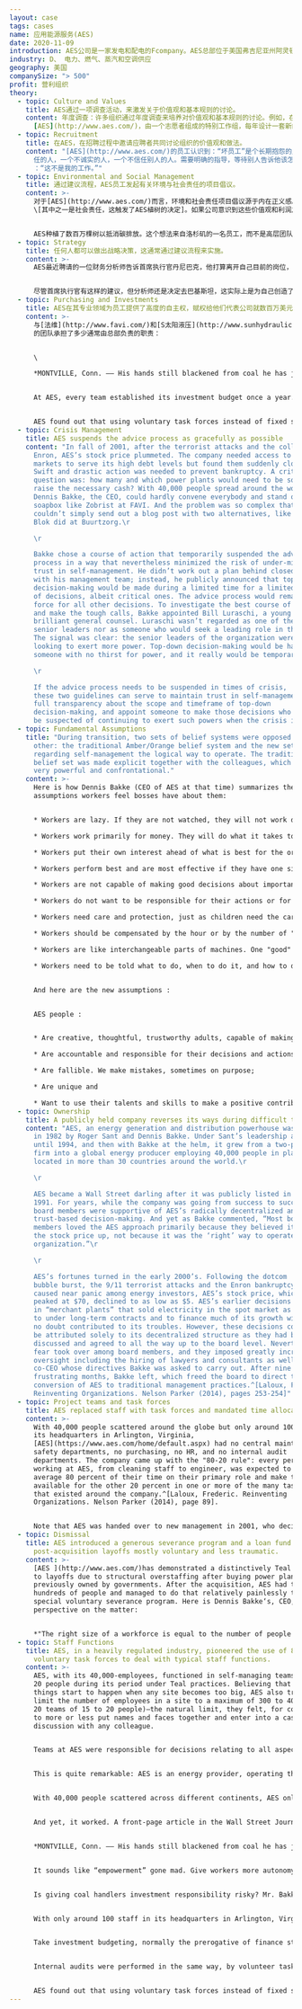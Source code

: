 ```yaml
---
layout: case
tags: cases
name: 应用能源服务(AES)
date: 2020-11-09
introduction: AES公司是一家发电和配电的Fcompany。AES总部位于美国弗吉尼亚州阿灵顿。https://en.wikipedia.org/wiki/AES_Corporation
industry: D、 电力、燃气、蒸汽和空调供应
geography: 美国
companySize: "> 500"
profit: 营利组织
theory:
  - topic: Culture and Values
    title: AES通过一项调查活动，来激发关于价值观和基本规则的讨论。
    content: 年度调查：许多组织通过年度调查来培养对价值观和基本规则的讨论。例如，在[](http://www.aes.com/)
      [AES](http://www.aes.com/)，由一个志愿者组成的特别工作组，每年设计一套新的问卷调查，并发送给整个组织。每个单元团队都有义务——这是基本规则之一——以自己认为最佳的任何形式，认讨论这些调查结果。
  - topic: Recruitment
    title: 在AES，在招聘过程中邀请应聘者共同讨论组织的价值观和做法。
    content: "[AES](http://www.aes.com/)的员工认识到：“坏员工”是个长期抱怨的人，一个不快乐的人，一个责备别人的人，一个不负责\
      任的人，一个不诚实的人，一个不信任别人的人。需要明确的指导，等待别人告诉他该怎么做，就是个差劲的员工。个不灵活的人，就是个差劲的员工。他们经常会说\
      ：“这不是我的工作。”"
  - topic: Environmental and Social Management
    title: 通过建议流程，AES员工发起有关环境与社会责任的项目倡议。
    content: >-
      对于[AES](http://www.aes.com/)而言，环境和社会责任项目倡议源于内在正义感。以下是AES在向公众发行股票时，向美国证券交易委员会（SEC）提交的一份公开文件中的表述：“AES的一个重要因素是对四大‘共享’价值观的承诺^
      \[其中之一是社会责任，这触发了AES植树的决定]。如果公司意识到这些价值观和利润之间存在冲突，将努力坚持自己的价值观，即使这样做可能会导致利润减少或失去机会。此外，公司寻求坚持这些价值观，并不是为了取得经济成功，而是因为坚持本身，就是一个值得追求的目标。”


      AES种植了数百万棵树以抵消碳排放。这个想法来自洛杉矶的一名员工，而不是高层团队。起初没有预算。她通过建议流程，为AES需要投入到植树上的资金找到了赞助。^\[Source: Laloux, Frederic. Reinventing Organizations. Nelson Parker (2014), pages 160-172]
  - topic: Strategy
    title: 任何人都可以做出战略决策，这通常通过建议流程来实施。
    content: >-
      AES最近聘请的一位财务分析师告诉首席执行官丹尼巴克，他打算离开自己目前的岗位，回到自己的祖国巴基斯坦，代表AES研究那里的发电领域的机会。巴克对此表示怀疑，他说，尽管几年前美国国务院鼓励我们向巴基斯坦扩展业务，但由于担心那里腐败严重，我们拒绝了这个建议。


      尽管首席执行官有这样的建议，但分析师还是决定去巴基斯坦，这实际上是为自己创造了一个新的职位。他成了业务开发人员，并保留以前的工资。六个月后，他邀请巴克到巴基斯坦会见总理。两年半后，一座耗资7亿美元的发电厂开始运转。^\[ Laloux, Frederic (2014-02-09). Reinventing Organizations: A Guide to Creating Organizations Inspired by the Next Stage of Human Consciousness (Kindle Locations 2245-2254). Nelson Parker. Kindle Edition.]
  - topic: Purchasing and Investments
    title: AES在其专业领域为员工提供了高度的自主权，赋权给他们代表公司就数百万美元的工厂投资出去谈判。跨学科志愿工作队由总部少数具有相关专业知识的人员共同支撑，负责进行预算规划和审计。
    content: >-
      与[法维](http://www.favi.com/)和[S太阳液压](http://www.sunhydraulics/)类似，[AES](http://www.ase.com/)的基层团队，负责进行与日常运营所有方面相关的决策，包括投资相关预算、招聘、培训、评估、薪酬、资本支出和采购，以及长期战略和慈善捐赠。[AES公司](http://www.ase.com/)是一家能源供应商，经营火力和水力发电厂以及电网。这种设备对许多人和企业的生活至关重要。《华尔街日报》的记者亚历克斯•马克尔斯撰写的头版文章，用一个故事说明了[AES](http://www.ase.com/)
      的团队承担了多少通常由总部负责的职责：


      \

      *MONTVILLE, Conn. –– His hands still blackened from coal he has just unloaded from a barge, Jeff Hatch picks up the phone and calls his favorite broker. “What kind of rate can you give me for $10 million at 30 days?” he asks the agent, who handles Treasury bills. “Only 6.09? But I just got a 6.13 quote from Chase.” In another room, Joe Oddo is working on J.P. Morgan & Co. “6.15 at 30 days?” confirms Mr. Oddo, a maintenance technician at AES Corp.’s power plant here. “I’ll get right back to you.” Members of an ad-hoc team that manages a $33 million plant investment fund, Messrs. Oddo and Hatch quickly confer with their associates, then close the deal. … It sounds like “empowerment” gone mad. Give workers more autonomy in their area of expertise? Sure. Open the books to employee purview? Perhaps. But what good could possibly come from handing corporate finance duties to workers whose collective borrowing experience totals a mortgage, two car loans, and some paid-off credit-card debt? Plenty of good, says AES. … “The more you increase individual responsibility, the better the chances for incremental improvements in operations,” argues Dennis W. Bakke, the company’s chief executive and one of its founders. … “And more importantly” he says “it makes work a lot more fun.” Is giving coal handlers investment responsibility risky? Mr. Bakke thinks not. He notes that the volunteer team in Montville does have a financial adviser, and they work within a narrow range of investment choices. They aren’t exactly buying derivatives. What the CEO likes about the arrangement is that “they’re changed people by this experience. They’ve learned so much about the total aspect of the business, they’ll never be the same.”* ^\[Alex Markels, "Blank Check," The Wall Street Journal, April 9, 1998)]


      At AES, every team established its investment budget once a year. Budgets would be added up at the plant level, sometimes running as high as $300 million in a year. When teams were satisfied with the consolidated budget for the plant, it was reviewed, together with those from all other plants, by a budget task force that would suggest possible changes and improvements (but didn’t have power to enforce changes). That task force was staffed with a few people from headquarters with relevant expertise, but predominantly with people from local units with all sorts of backgrounds - a security guard could sit next to a technician and an engineer. Internal audits were performed in the same way, by volunteer task forces: each plant would be audited by colleagues from other plants.


      AES found out that using voluntary task forces instead of fixed staff functions has multiple benefits. Employees find avenues to express talents and gifts that their primary role might not call for. They develop a true sense of ownership and responsibility when they see they have real power to shape their company. Founder Dennis Bakke insists on another point: these task forces are formidable learning institutions. At any point in time, thousands of people would be involved in task forces, picking up technical and leadership skills from more experienced colleagues. It’s a modern-day form of apprenticeship, scaled to a massive level. No classroom training could ever provide the amount of learning that was taking place day in and day out in the voluntary task forces.^\[Laloux, Frederic. Reinventing Organizations. Nelson Parker (2014), page 88 and following]
  - topic: Crisis Management
    title: AES suspends the advice process as gracefully as possible
    content: "In fall of 2001, after the terrorist attacks and the collapse of
      Enron, AES’s stock price plummeted. The company needed access to capital
      markets to serve its high debt levels but found them suddenly closed.
      Swift and drastic action was needed to prevent bankruptcy. A critical
      question was: how many and which power plants would need to be sold off to
      raise the necessary cash? With 40,000 people spread around the world,
      Dennis Bakke, the CEO, could hardly convene everybody and stand on a
      soapbox like Zobrist at FAVI. And the problem was so complex that he
      couldn’t simply send out a blog post with two alternatives, like Jos de
      Blok did at Buurtzorg.\r

      \r

      Bakke chose a course of action that temporarily suspended the advice
      process in a way that nevertheless minimized the risk of under-mining
      trust in self-management. He didn’t work out a plan behind closed doors
      with his management team; instead, he publicly announced that top-down
      decision-making would be made during a limited time for a limited number
      of decisions, albeit critical ones. The advice process would remain in
      force for all other decisions. To investigate the best course of action
      and make the tough calls, Bakke appointed Bill Luraschi, a young and
      brilliant general counsel. Luraschi wasn’t regarded as one of the most
      senior leaders nor as someone who would seek a leading role in the future.
      The signal was clear: the senior leaders of the organization were not
      looking to exert more power. Top-down decision-making would be handled by
      someone with no thirst for power, and it really would be temporary.\r

      \r

      If the advice process needs to be suspended in times of crisis,
      these two guidelines can serve to maintain trust in self-management: give
      full transparency about the scope and timeframe of top-down
      decision-making, and appoint someone to make those decisions who will not
      be suspected of continuing to exert such powers when the crisis is over. "
  - topic: Fundamental Assumptions
    title: "During transition, two sets of belief systems were opposed to each
      other: the traditional Amber/Orange belief system and the new set,
      regarding self-management the logical way to operate. The traditional
      belief set was made explicit together with the colleagues, which made it
      very powerful and confrontational."
    content: >-
      Here is how Dennis Bakke (CEO of AES at that time) summarizes the
      assumptions workers feel bosses have about them:


      * Workers are lazy. If they are not watched, they will not work diligently.

      * Workers work primarily for money. They will do what it takes to make as much money as possible.

      * Workers put their own interest ahead of what is best for the organization. They are selfish.

      * Workers perform best and are most effective if they have one simple repeatable task to accomplish.

      * Workers are not capable of making good decisions about important matters that affect the economic performance of the company. Bosses are good at making decisions.

      * Workers do not want to be responsible for their actions or for decisions that affect the performance of the organization.

      * Workers need care and protection, just as children need the care of their parents.

      * Workers should be compensated by the hour or by the number of "pieces" produced. Bosses should be paid a salary and possibly receive bonuses and stock.

      * Workers are like interchangeable parts of machines. One "good" worker is pretty much the same as another "good" worker.

      * Workers need to be told what to do, when to do it, and how to do it. Bosses need to hold them accountable.


      And here are the new assumptions :


      AES people :


      * Are creative, thoughtful, trustworthy adults, capable of making important decisions;

      * Are accountable and responsible for their decisions and actions;

      * Are fallible. We make mistakes, sometimes on purpose;

      * Are unique and

      * Want to use their talents and skills to make a positive contribution to the organization and the world.
  - topic: Ownership
    title: A publicly held company reverses its ways during difficult times.
    content: "AES, an energy generation and distribution powerhouse was co-founded
      in 1982 by Roger Sant and Dennis Bakke. Under Sant’s leadership as CEO
      until 1994, and then with Bakke at the helm, it grew from a two-person
      firm into a global energy producer employing 40,000 people in plants
      located in more than 30 countries around the world.\r

      \r

      AES became a Wall Street darling after it was publicly listed in
      1991. For years, while the company was going from success to success, the
      board members were supportive of AES’s radically decentralized and
      trust-based decision-making. And yet as Bakke commented, “Most board
      members loved the AES approach primarily because they believed it pushed
      the stock price up, not because it was the ‘right’ way to operate an
      organization.”\r

      \r

      AES’s fortunes turned in the early 2000’s. Following the dotcom
      bubble burst, the 9/11 terrorist attacks and the Enron bankruptcy, which
      caused near panic among energy investors, AES’s stock price, which had
      peaked at $70, declined to as low as $5. AES’s earlier decisions to invest
      in “merchant plants” that sold electricity in the spot market as opposed
      to under long-term contracts and to finance much of its growth with debt
      no doubt contributed to its troubles. However, these decisions could not
      be attributed solely to its decentralized structure as they had been
      discussed and agreed to all the way up to the board level. Nevertheless,
      fear took over among board members, and they imposed greatly increased
      oversight including the hiring of lawyers and consultants as well as a
      co-CEO whose directives Bakke was asked to carry out. After nine
      frustrating months, Bakke left, which freed the board to direct the
      conversion of AES to traditional management practices.^[Laloux, Frederic.
      Reinventing Organizations. Nelson Parker (2014), pages 253-254]"
  - topic: Project teams and task forces
    title: AES replaced staff with task forces and mandated time allocated to them.
    content: >-
      With 40,000 people scattered around the globe but only around 100 staff in
      its headquarters in Arlington, Virginia,
      [AES](https://www.aes.com/home/default.aspx) had no central maintenance or
      safety departments, no purchasing, no HR, and no internal audit
      departments. The company came up with the "80-20 rule": every person
      working at AES, from cleaning staff to engineer, was expected to spend on
      average 80 percent of their time on their primary role and make themselves
      available for the other 20 percent in one or more of the many tasks forces
      that existed around the company.^[Laloux, Frederic. Reinventing
      Organizations. Nelson Parker (2014), page 89].


      Note that AES was handed over to new management in 2001, who decided to revert to more conventional management approaches.
  - topic: Dismissal
    title: AES introduced a generous severance program and a loan fund to make
      post-acquisition layoffs mostly voluntary and less traumatic.
    content: >-
      [AES ](http://www.aes.com/)has demonstrated a distinctively Teal approach
      to layoffs due to structural overstaffing after buying power plants
      previously owned by governments. After the acquisition, AES had to lay off
      hundreds of people and managed to do that relatively painlessly through a
      special voluntary severance program. Here is Dennis Bakke‘s, CEO,
      perspective on the matter:


      *"The right size of a workforce is equal to the number of people needed to make the workplace fun. Having too many employees demoralizes colleagues and causes turf battles. A very astute AES plant manager in Northern Ireland told me that arguments over turf are good indicators that the facility has too many people. No one worries about who does what when there is enough work to go around. My belief that business should not carry unneeded employees does not mean that they should be given pink slips and hustled out the door. Departing employees need time to make the transitions to new work. Organizations should be generous with severance arrangements. We encountered overstaffing almost every time we made an acquisition. One of the first things we did after acquiring a business was to set up a generous and voluntary severance program. Only rarely were individuals asked to leave. In Panama, AES created a loan fund for employees who took the severance package. A year later, I traveled to a celebration lunch with former employees who had left the company. Seventy-one new businesses had been started by these former employees, most of whom tapped the AES loan fund. Even with generous voluntary severance arrangements, the changeover from a company you know to one you don’t can be traumatic. I strongly believe that these difficult transitions are a necessary evil that forces employees and organizations to adjust to a dynamic world. Part of the joy of work is learning new roles and taking on new responsibilities. Job security is attractive gift wrapping, but seldom is there anything of lasting value inside.*"^\[Source: Laloux, Frederic. Reinventing Organizations. Nelson Parker (2014), pages 187-188]
  - topic: Staff Functions
    title: AES, in a heavily regulated industry, pioneered the use of 80/20
      voluntary task forces to deal with typical staff functions.
    content: >-
      AES, with its 40,000-employees, functioned in self-managing teams of 15 to
      20 people during its period under Teal practices. Believing that bad
      things start to happen when any site becomes too big, AES also tried to
      limit the number of employees in a site to a maximum of 300 to 400 (15 to
      20 teams of 15 to 20 people)―the natural limit, they felt, for colleagues
      to more or less put names and faces together and enter into a casual
      discussion with any colleague.


      Teams at AES were responsible for decisions relating to all aspects of day-to-day operations: budgets, workload, safety, schedules, maintenance, hiring and firing, working hours, training, evaluations, compensation, capital expenditures, purchasing, and quality control, as well as long-term strategy, charitable giving, and community relations.


      This is quite remarkable: AES is an energy provider, operating thermal and hydroelectric power plants as well as electrical grids. This equipment is absolutely central to the lives of many people and businesses. Operating problems can lead to disastrous blackouts, and accidents to the loss of many human lives. And yet millions of customers throughout the world were supplied with energy produced by self-governing teams responsible for such crucial matters as safety and maintenance.


      With 40,000 people scattered across different continents, AES only had about 100 people working at headquarters in Arlington―hardly a number that could claim to control what was happening in faraway places like Cameroon, Colombia, or the Czech Republic.


      And yet, it worked. A front-page article in the Wall Street Journal illustrates with a story how far teams at AES went with taking on responsibilities typically handled by headquarters:


      *MONTVILLE, Conn. –– His hands still blackened from coal he has just unloaded from a barge, Jeff Hatch picks up the phone and calls his favorite broker. “What kind of rate can you give me for $10 million at 30 days?” he asks the agent, who handles Treasury bills. “Only 6.09? But I just got a 6.13 quote from Chase.” In another room, Joe Oddo is working on J.P. Morgan & Co. “6.15 at 30 days?” confirms Mr. Oddo, a maintenance technician at AES Corp.’s power plant here. “I’ll get right back to you.” Members of an ad hoc team that manages a $33 million plant investment fund, Messrs. Oddo and Hatch quickly confer with their associates, then close the deal. …*


      It sounds like “empowerment” gone mad. Give workers more autonomy in their area of expertise? Sure. Open the books to employee purview? Perhaps. But what good could possibly come from handing corporate finance duties to workers whose collective borrowing experience totals a mortgage, two car loans, and some paid-off credit-card debt? Plenty of good, says AES. … “The more you increase individual responsibility, the better the chances for incremental improvements in operations,” argues Dennis W. Bakke, the company’s chief executive and one of its founders. … “And more importantly” he says “it makes work a lot more fun.”


      Is giving coal handlers investment responsibility risky? Mr. Bakke thinks not. He notes that the volunteer team in Montville does have a financial adviser, and they work within a narrow range of investment choices. They aren’t exactly buying derivatives. What the CEO likes about the arrangement is that “they’re changed people by this experience. They’ve learned so much about the total aspect of the business, they’ll never be the same.”


      With only around 100 staff in its headquarters in Arlington, Virginia, AES had no central maintenance or safety departments, no purchasing, no HR, and no internal audit departments. In a smaller company, when an issue arises in one of these areas, people can simply call a meeting, or delegate a specific coordinating role to a colleague. At AES, with 40,000 people scattered around the globe, that was no longer feasible. The company came up with the “80-20 rule”: every person working at AES, from cleaning staff to engineer, was expected to spend on average 80 percent of their time on their primary role and make themselves available for the other 20 percent in one or more of the many task forces that existed around the company.


      Take investment budgeting, normally the prerogative of finance staff at headquarters. At AES, everything happened in the field; every team established its investment budget once a year. Investment budgets would be added up at the plant level, sometimes running as high as $300 million in a year. When teams were satisfied with the consolidated budget for the plant, it was reviewed, together with those from all other plants, by a budget task force that would suggest possible changes and improvements (but didn’t have power to enforce changes). That task force was staffed with a few people from headquarters with relevant expertise, but predominantly with people from local units with all sorts of backgrounds―a security guard could sit next to a technician and an engineer.


      Internal audits were performed in the same way, by volunteer task forces: each plant would be audited by colleagues from other plants. Task forces were put in place for topics as diverse as compensation, community service, environmental work, and corporate values.


      AES found out that using voluntary task forces instead of fixed staff functions has multiple benefits. Employees find avenues to express talents and gifts that their primary role might not call for. They develop a true sense of ownership and responsibility when they see they have real power to shape their company. Dennis Bakke insists on another point: these task forces are formidable learning institutions. At any point in time, thousands of people would be involved in task forces, picking up technical and leadership skills from more experienced colleagues. It’s a modern-day form of apprenticeship, scaled to a massive level. No classroom training could ever provide the amount of learning that was taking place day in and day out in the voluntary task forces.^[Alex Markels, “Blank Check,” The Wall Street Journal, April 9, 1998.]
---
```

